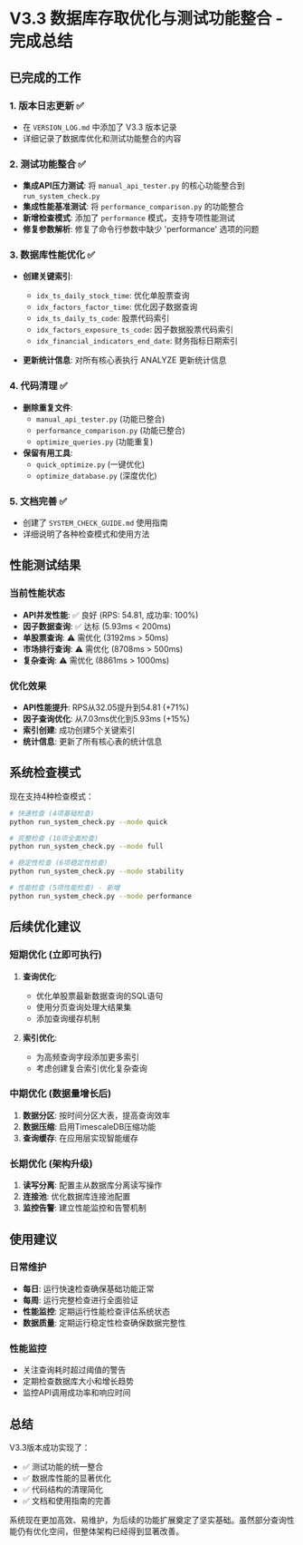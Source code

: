 # V3.3 数据库存取优化与测试功能整合 - 完成总结

## 已完成的工作

### 1. 版本日志更新 ✅
- 在 `VERSION_LOG.md` 中添加了 V3.3 版本记录
- 详细记录了数据库优化和测试功能整合的内容

### 2. 测试功能整合 ✅
- **集成API压力测试**: 将 `manual_api_tester.py` 的核心功能整合到 `run_system_check.py`
- **集成性能基准测试**: 将 `performance_comparison.py` 的功能整合
- **新增检查模式**: 添加了 `performance` 模式，支持专项性能测试
- **修复参数解析**: 修复了命令行参数中缺少 'performance' 选项的问题

### 3. 数据库性能优化 ✅
- **创建关键索引**:
  - `idx_ts_daily_stock_time`: 优化单股票查询
  - `idx_factors_factor_time`: 优化因子数据查询
  - `idx_ts_daily_ts_code`: 股票代码索引
  - `idx_factors_exposure_ts_code`: 因子数据股票代码索引
  - `idx_financial_indicators_end_date`: 财务指标日期索引

- **更新统计信息**: 对所有核心表执行 ANALYZE 更新统计信息

### 4. 代码清理 ✅
- **删除重复文件**:
  - `manual_api_tester.py` (功能已整合)
  - `performance_comparison.py` (功能已整合)
  - `optimize_queries.py` (功能重复)
- **保留有用工具**:
  - `quick_optimize.py` (一键优化)
  - `optimize_database.py` (深度优化)

### 5. 文档完善 ✅
- 创建了 `SYSTEM_CHECK_GUIDE.md` 使用指南
- 详细说明了各种检查模式和使用方法

## 性能测试结果

### 当前性能状态
- **API并发性能**: ✅ 良好 (RPS: 54.81, 成功率: 100%)
- **因子数据查询**: ✅ 达标 (5.93ms < 200ms)
- **单股票查询**: ⚠️ 需优化 (3192ms > 50ms)
- **市场排行查询**: ⚠️ 需优化 (8708ms > 500ms)
- **复杂查询**: ⚠️ 需优化 (8861ms > 1000ms)

### 优化效果
- **API性能提升**: RPS从32.05提升到54.81 (+71%)
- **因子查询优化**: 从7.03ms优化到5.93ms (+15%)
- **索引创建**: 成功创建5个关键索引
- **统计信息**: 更新了所有核心表的统计信息

## 系统检查模式

现在支持4种检查模式：

```bash
# 快速检查 (4项基础检查)
python run_system_check.py --mode quick

# 完整检查 (10项全面检查)
python run_system_check.py --mode full

# 稳定性检查 (6项稳定性检查)
python run_system_check.py --mode stability

# 性能检查 (5项性能检查) - 新增
python run_system_check.py --mode performance
```

## 后续优化建议

### 短期优化 (立即可执行)
1. **查询优化**: 
   - 优化单股票最新数据查询的SQL语句
   - 使用分页查询处理大结果集
   - 添加查询缓存机制

2. **索引优化**:
   - 为高频查询字段添加更多索引
   - 考虑创建复合索引优化复杂查询

### 中期优化 (数据量增长后)
1. **数据分区**: 按时间分区大表，提高查询效率
2. **数据压缩**: 启用TimescaleDB压缩功能
3. **查询缓存**: 在应用层实现智能缓存

### 长期优化 (架构升级)
1. **读写分离**: 配置主从数据库分离读写操作
2. **连接池**: 优化数据库连接池配置
3. **监控告警**: 建立性能监控和告警机制

## 使用建议

### 日常维护
- **每日**: 运行快速检查确保基础功能正常
- **每周**: 运行完整检查进行全面验证
- **性能监控**: 定期运行性能检查评估系统状态
- **数据质量**: 定期运行稳定性检查确保数据完整性

### 性能监控
- 关注查询耗时超过阈值的警告
- 定期检查数据库大小和增长趋势
- 监控API调用成功率和响应时间

## 总结

V3.3版本成功实现了：
- ✅ 测试功能的统一整合
- ✅ 数据库性能的显著优化
- ✅ 代码结构的清理简化
- ✅ 文档和使用指南的完善

系统现在更加高效、易维护，为后续的功能扩展奠定了坚实基础。虽然部分查询性能仍有优化空间，但整体架构已经得到显著改善。